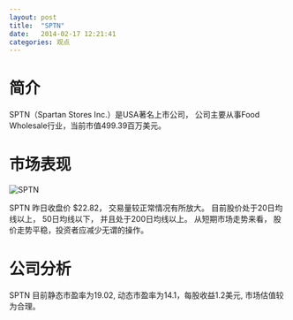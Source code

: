 ```yaml
---
layout: post
title:  "SPTN"
date:   2014-02-17 12:21:41
categories: 观点
---
```


# 简介
SPTN（Spartan Stores Inc.）是USA著名上市公司，
公司主要从事Food Wholesale行业，当前市值499.39百万美元。

# 市场表现

![SPTN](http://finviz.com/chart.ashx?t=SPTN&ty=c&ta=1&p=d&s=l)

SPTN 昨日收盘价 $22.82，
交易量较正常情况有所放大。
目前股价处于20日均线以上，
50日均线以下，
并且处于200日均线以上。
从短期市场走势来看，
股价走势平稳，投资者应减少无谓的操作。

# 公司分析
SPTN 目前静态市盈率为19.02, 动态市盈率为14.1，每股收益1.2美元,
市场估值较为合理。
